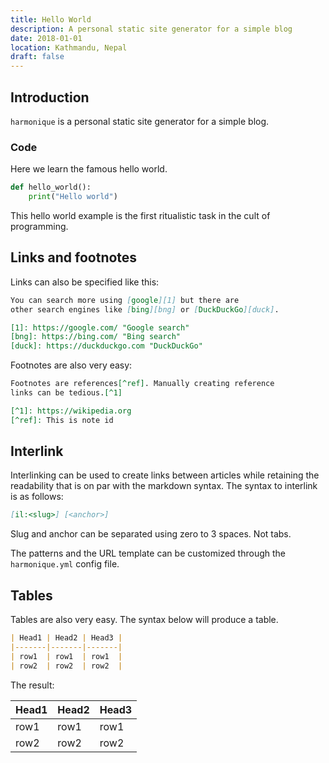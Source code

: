 ```yaml
---
title: Hello World
description: A personal static site generator for a simple blog
date: 2018-01-01
location: Kathmandu, Nepal
draft: false
---
```


## Introduction

`harmonique` is a personal static site generator for a simple blog.


### Code

Here we learn the famous hello world.

```python
def hello_world():
    print("Hello world")
```

This hello world example is the first ritualistic task in the cult of
programming.

## Links and footnotes

Links can also be specified like this:

```markdown
You can search more using [google][1] but there are
other search engines like [bing][bng] or [DuckDuckGo][duck].

[1]: https://google.com/ "Google search"
[bng]: https://bing.com/ "Bing search"
[duck]: https://duckduckgo.com "DuckDuckGo"
```

Footnotes are also very easy:

```markdown
Footnotes are references[^ref]. Manually creating reference
links can be tedious.[^1]

[^1]: https://wikipedia.org
[^ref]: This is note id
```

## Interlink

Interlinking can be used to create links between articles while
retaining the readability that is on par with the markdown syntax. The
syntax to interlink is as follows:

```markdown
[il:<slug>]	[<anchor>]
```

Slug and anchor can be separated using zero to 3 spaces. Not tabs.

The patterns and the URL template can be customized through the
`harmonique.yml` config file.

## Tables

Tables are also very easy. The syntax below will produce a table.

```markdown
| Head1 | Head2 | Head3 |
|-------|-------|-------|
| row1  | row1  | row1  |
| row2  | row2  | row2  |
```

The result:

| Head1 | Head2 | Head3 |
|-------|-------|-------|
| row1  | row1  | row1  |
| row2  | row2  | row2  |
